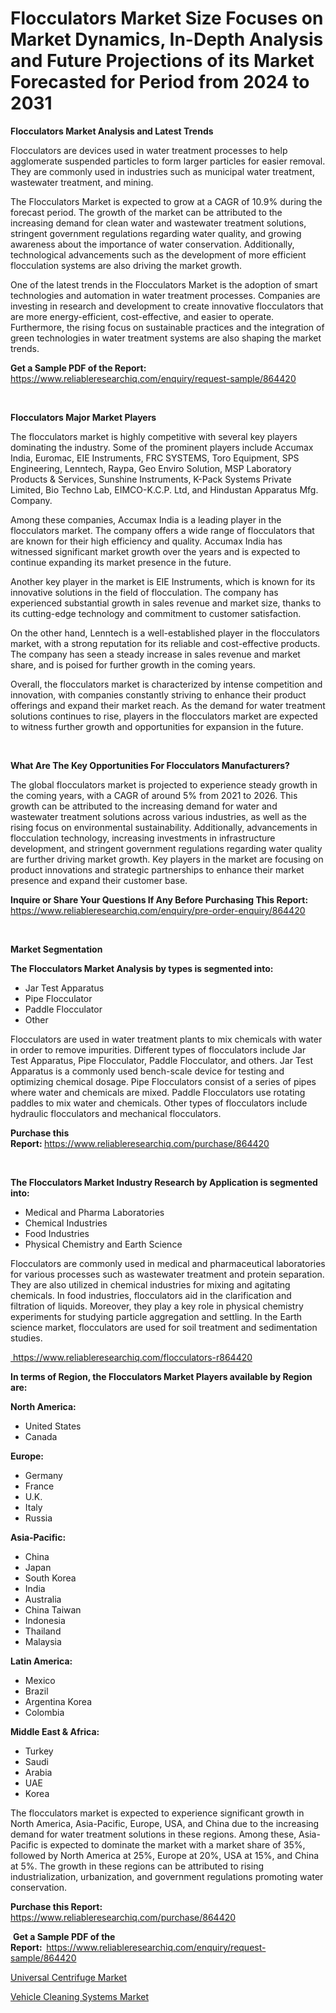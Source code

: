 <p><h1>Flocculators Market Size Focuses on Market Dynamics, In-Depth Analysis and Future Projections of its Market Forecasted for Period from 2024 to 2031</h1></p><p><strong>Flocculators Market Analysis and Latest Trends</strong></p>
<p><p>Flocculators are devices used in water treatment processes to help agglomerate suspended particles to form larger particles for easier removal. They are commonly used in industries such as municipal water treatment, wastewater treatment, and mining.</p><p>The Flocculators Market is expected to grow at a CAGR of 10.9% during the forecast period. The growth of the market can be attributed to the increasing demand for clean water and wastewater treatment solutions, stringent government regulations regarding water quality, and growing awareness about the importance of water conservation. Additionally, technological advancements such as the development of more efficient flocculation systems are also driving the market growth.</p><p>One of the latest trends in the Flocculators Market is the adoption of smart technologies and automation in water treatment processes. Companies are investing in research and development to create innovative flocculators that are more energy-efficient, cost-effective, and easier to operate. Furthermore, the rising focus on sustainable practices and the integration of green technologies in water treatment systems are also shaping the market trends.</p></p>
<p><strong>Get a Sample PDF of the Report:&nbsp;</strong> <a href="https://www.reliableresearchiq.com/enquiry/request-sample/864420">https://www.reliableresearchiq.com/enquiry/request-sample/864420</a></p>
<p>&nbsp;</p>
<p><strong>Flocculators Major Market Players</strong></p>
<p><p>The flocculators market is highly competitive with several key players dominating the industry. Some of the prominent players include Accumax India, Euromac, EIE Instruments, FRC SYSTEMS, Toro Equipment, SPS Engineering, Lenntech, Raypa, Geo Enviro Solution, MSP Laboratory Products & Services, Sunshine Instruments, K-Pack Systems Private Limited, Bio Techno Lab, EIMCO-K.C.P. Ltd, and Hindustan Apparatus Mfg. Company.</p><p>Among these companies, Accumax India is a leading player in the flocculators market. The company offers a wide range of flocculators that are known for their high efficiency and quality. Accumax India has witnessed significant market growth over the years and is expected to continue expanding its market presence in the future.</p><p>Another key player in the market is EIE Instruments, which is known for its innovative solutions in the field of flocculation. The company has experienced substantial growth in sales revenue and market size, thanks to its cutting-edge technology and commitment to customer satisfaction.</p><p>On the other hand, Lenntech is a well-established player in the flocculators market, with a strong reputation for its reliable and cost-effective products. The company has seen a steady increase in sales revenue and market share, and is poised for further growth in the coming years.</p><p>Overall, the flocculators market is characterized by intense competition and innovation, with companies constantly striving to enhance their product offerings and expand their market reach. As the demand for water treatment solutions continues to rise, players in the flocculators market are expected to witness further growth and opportunities for expansion in the future.</p></p>
<p>&nbsp;</p>
<p><strong>What Are The Key Opportunities For Flocculators Manufacturers?</strong></p>
<p><p>The global flocculators market is projected to experience steady growth in the coming years, with a CAGR of around 5% from 2021 to 2026. This growth can be attributed to the increasing demand for water and wastewater treatment solutions across various industries, as well as the rising focus on environmental sustainability. Additionally, advancements in flocculation technology, increasing investments in infrastructure development, and stringent government regulations regarding water quality are further driving market growth. Key players in the market are focusing on product innovations and strategic partnerships to enhance their market presence and expand their customer base.</p></p>
<p><strong>Inquire or Share Your Questions If Any Before Purchasing This Report:</strong> <a href="https://www.reliableresearchiq.com/enquiry/pre-order-enquiry/864420">https://www.reliableresearchiq.com/enquiry/pre-order-enquiry/864420</a></p>
<p>&nbsp;</p>
<p><strong>Market Segmentation</strong></p>
<p><strong>The Flocculators Market Analysis by types is segmented into:</strong></p>
<p><ul><li>Jar Test Apparatus</li><li>Pipe Flocculator</li><li>Paddle Flocculator</li><li>Other</li></ul></p>
<p><p>Flocculators are used in water treatment plants to mix chemicals with water in order to remove impurities. Different types of flocculators include Jar Test Apparatus, Pipe Flocculator, Paddle Flocculator, and others. Jar Test Apparatus is a commonly used bench-scale device for testing and optimizing chemical dosage. Pipe Flocculators consist of a series of pipes where water and chemicals are mixed. Paddle Flocculators use rotating paddles to mix water and chemicals. Other types of flocculators include hydraulic flocculators and mechanical flocculators.</p></p>
<p><strong>Purchase this Report:&nbsp;</strong><a href="https://www.reliableresearchiq.com/purchase/864420">https://www.reliableresearchiq.com/purchase/864420</a></p>
<p>&nbsp;</p>
<p><strong>The Flocculators Market Industry Research by Application is segmented into:</strong></p>
<p><ul><li>Medical and Pharma Laboratories</li><li>Chemical Industries</li><li>Food Industries</li><li>Physical Chemistry and Earth Science</li></ul></p>
<p><p>Flocculators are commonly used in medical and pharmaceutical laboratories for various processes such as wastewater treatment and protein separation. They are also utilized in chemical industries for mixing and agitating chemicals. In food industries, flocculators aid in the clarification and filtration of liquids. Moreover, they play a key role in physical chemistry experiments for studying particle aggregation and settling. In the Earth science market, flocculators are used for soil treatment and sedimentation studies.</p></p>
<p><a href="https://www.reliableresearchiq.com/flocculators-r864420">&nbsp;https://www.reliableresearchiq.com/flocculators-r864420</a></p>
<p><strong>In terms of Region, the Flocculators Market Players available by Region are:</strong></p>
<p>
    <p> <strong> North America: </strong>
        <ul>
            <li>United States</li>
            <li>Canada</li>
        </ul>
        </p> 
    <p> <strong> Europe: </strong>
        <ul>
            <li>Germany</li>
            <li>France</li>
            <li>U.K.</li>
            <li>Italy</li>
            <li>Russia</li>
        </ul>
        </p> 
    <p> <strong> Asia-Pacific: </strong>
        <ul>
            <li>China</li>
            <li>Japan</li>
            <li>South Korea</li>
            <li>India</li>
            <li>Australia</li>
            <li>China Taiwan</li>
            <li>Indonesia</li>
            <li>Thailand</li>
            <li>Malaysia</li>
        </ul>
        </p> 
    <p> <strong> Latin America: </strong>
        <ul>
            <li>Mexico</li>
            <li>Brazil</li>
            <li>Argentina Korea</li>
            <li>Colombia</li>
        </ul>
        </p> 
    <p> <strong> Middle East & Africa: </strong>
        <ul>
            <li>Turkey</li>
            <li>Saudi</li>
            <li>Arabia</li>
            <li>UAE</li>
            <li>Korea</li>
        </ul>
    </p>
    </p>
<p><p>The flocculators market is expected to experience significant growth in North America, Asia-Pacific, Europe, USA, and China due to the increasing demand for water treatment solutions in these regions. Among these, Asia-Pacific is expected to dominate the market with a market share of 35%, followed by North America at 25%, Europe at 20%, USA at 15%, and China at 5%. The growth in these regions can be attributed to rising industrialization, urbanization, and government regulations promoting water conservation.</p></p>
<p><strong>Purchase this Report: </strong><a href="https://www.reliableresearchiq.com/purchase/864420">https://www.reliableresearchiq.com/purchase/864420</a></p>
<p>&nbsp;<strong>Get a Sample PDF of the Report:&nbsp;&nbsp;</strong><a href="https://www.reliableresearchiq.com/enquiry/request-sample/864420">https://www.reliableresearchiq.com/enquiry/request-sample/864420</a></p>
<p><strong></strong></p>
<p><p><a href="https://github.com/arabintang013/Market-Research-Report-List-1/blob/main/universal-centrifuge-market.md">Universal Centrifuge Market</a></p><p><a href="https://github.com/FredaSauer/Market-Research-Report-List-1/blob/main/vehicle-cleaning-systems-market.md">Vehicle Cleaning Systems Market</a></p></p>
